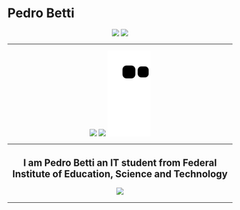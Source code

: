 <h1>Pedro Betti</h1>
<div id="header" align="center">
     <img src="https://github.com/malabetti/malabetti/assets/119712536/b081c515-d391-43ba-bf02-71c66bcfd448" height=150px/>
     <img src="https://media1.giphy.com/media/v1.Y2lkPTc5MGI3NjExZGU3ZWVlZTg1ZDdiYTgzZmJlZjY3MGEwZDQ1NTE0YjUxM2M2ZmZlYSZjdD1n/qgQUggAC3Pfv687qPC/giphy.gif" height=150px/>
</div>
<hr>
<div display="flex" align="center">
   <img src="https://github-readme-stats.vercel.app/api?username=malabetti&theme=cobalt"/>
   <img src="https://github-readme-stats.vercel.app/api/top-langs/?username=malabetti&them=cobalt&hide_progress=true"/>
   <img src="https://github.com/malabetti/malabetti/blob/output/github-contribution-grid-snake.svg"/><br>
</div>
<hr>
<div display="flex" align="center">
     <h2>I am Pedro Betti an IT student from Federal Institute of Education, Science and Technology</h2>
     <img src="https://skillicons.dev/icons?i=python,c,kotlin,cpp"/>
</div>
<hr>
